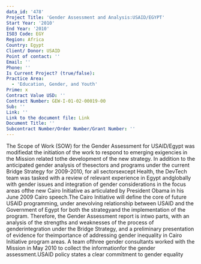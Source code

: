```yaml
---
data_id: '478'
Project Title: 'Gender Assessment and Analysis:USAID/EGYPT'
Start Year: '2010'
End Year: '2010'
ISO3 Code: EGY
Region: Africa
Country: Egypt
Client/ Donor: USAID
Point of contact: ''
Email: ''
Phone: ''
Is Current Project? (true/false): 
Practice Area:
  - 'Education, Gender, and Youth'
Prime: x
Contract Value USD: ''
Contract Number: GEW-I-01-02-00019-00
Sub: ''
Link: ''
Link to the document file: Link
Document Title: ''
Subcontract Number/Order Number/Grant Number: ''
---
```


The Scope of Work (SOW) for the Gender Assessment for USAID/Egypt was modifiedat the initiation of the work to respond to emerging exigencies in the Mission related tothe development of the new strategy. In addition to the anticipated gender analysis of thesectors and programs under the current Bridge Strategy for 2009-2010, for all sectorsexcept Health, the DevTech team was tasked with a review of relevant experience in Egypt andglobally with gender issues and integration of gender considerations in the focus areas ofthe new Cairo Initiative as articulated by President Obama in his June 2009 Cairo speech.The Cairo Initiative will define the core of future USAID programming, under anevolving relationship between USAID and the Government of Egypt for both the strategyand the implementation of the program. Therefore, the Gender Assessment report is intwo parts, with an analysis of the strengths and weaknesses of the process of genderintegration under the Bridge Strategy, and a preliminary presentation of evidence for theimportance of addressing gender inequality in Cairo Initiative program areas. A team ofthree gender consultants worked with the Mission in May 2010 to collect the informationfor the gender assessment.USAID policy states a clear commitment to gender equality